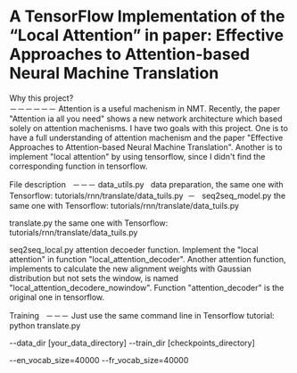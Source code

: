 A TensorFlow Implementation of the “Local Attention” in paper: Effective Approaches to Attention-based Neural Machine Translation    
====

Why this project?    
－－－－－－
  Attention is a useful machenism in NMT. Recently, the paper "Attention ia all you need" shows a new network 
  architecture which based solely on attention machenisms. I have two goals with this project. One is to have a 
  full understanding of attention machenism and the paper "Effective Approaches to Attention-based Neural Machine Translation".
  Another is to implement "local attention" by using tensorflow, since I didn't find the corresponding function in tensorflow.
  
File description   
－－－
  data_utils.py   data preparation, the same one with Tensorflow: tutorials/rnn/translate/data_tuils.py  －
  
  seq2seq_model.py  the same one with Tensorflow: tutorials/rnn/translate/data_tuils.py  
  
  translate.py  the same one with Tensorflow: tutorials/rnn/translate/data_tuils.py  
  
  seq2seq_local.py  attention decoeder function. Implement the "local attention" in function "local_attention_decoder". Another attention function, implements to calculate the new alignment weights with Gaussian distribution but not sets
the window, is named "local_attention_decodere_nowindow". Function "attention_decoder" is the original one
in tensorflow.
                   
Training  
－－－
  Just use the same command line in Tensorflow tutorial:  
  python translate.py  
  
  --data_dir [your_data_directory] --train_dir [checkpoints_directory]  
  
  --en_vocab_size=40000 --fr_vocab_size=40000  
  
  

                    
